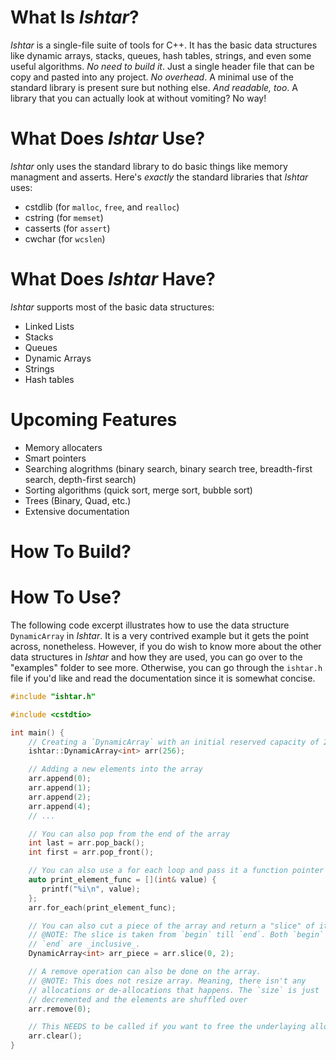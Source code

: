 # What Is *Ishtar*? 
*Ishtar* is a single-file suite of tools for C++. It has the basic data structures like dynamic arrays, stacks, queues, hash tables, strings, and even some useful algorithms. 
*No need to build it*. Just a single header file that can be copy and pasted into any project. 
*No overhead*. A minimal use of the standard library is present sure but nothing else.
*And readable, too*. A library that you can actually look at without vomiting? No way! 

# What Does *Ishtar* Use? 
*Ishtar* only uses the standard library to do basic things like memory managment and asserts. Here's _exactly_ the standard libraries that *Ishtar* uses:
- cstdlib (for `malloc`, `free`, and `realloc`)
- cstring (for `memset`)
- casserts (for `assert`)
- cwchar (for `wcslen`)
 
# What Does *Ishtar* Have?
*Ishtar* supports most of the basic data structures:
- Linked Lists
- Stacks 
- Queues 
- Dynamic Arrays
- Strings 
- Hash tables 

# Upcoming Features
- Memory allocaters
- Smart pointers
- Searching alogrithms (binary search, binary search tree, breadth-first search, depth-first search)
- Sorting algorithms (quick sort, merge sort, bubble sort)
- Trees (Binary, Quad, etc.)
- Extensive documentation

# How To Build? 

# How To Use?
The following code excerpt illustrates how to use the data structure `DynamicArray` in *Ishtar*. It is a very contrived example but it gets the point across, nonetheless. However, if you do wish to know more about the other data structures in *Ishtar* and how they are used, you can go over to the "examples" folder to see more. Otherwise, you can go through the `ishtar.h` file if you'd like and read the documentation since it is somewhat concise.

```c++
#include "ishtar.h"

#include <cstdtio>

int main() {
    // Creating a `DynamicArray` with an initial reserved capacity of 256
    ishtar::DynamicArray<int> arr(256);

    // Adding a new elements into the array 
    arr.append(0);
    arr.append(1);
    arr.append(2);
    arr.append(4);
    // ...

    // You can also pop from the end of the array 
    int last = arr.pop_back();
    int first = arr.pop_front();

    // You can also use a for each loop and pass it a function pointer
    auto print_element_func = [](int& value) {
       printf("%i\n", value); 
    };
    arr.for_each(print_element_func);

    // You can also cut a piece of the array and return a "slice" of it 
    // @NOTE: The slice is taken from `begin` till `end`. Both `begin` and 
    // `end` are _inclusive_.
    DynamicArray<int> arr_piece = arr.slice(0, 2); 

    // A remove operation can also be done on the array. 
    // @NOTE: This does not resize array. Meaning, there isn't any 
    // allocations or de-allocations that happens. The `size` is just 
    // decremented and the elements are shuffled over
    arr.remove(0);

    // This NEEDS to be called if you want to free the underlaying allocated memory 
    arr.clear();
}
```
